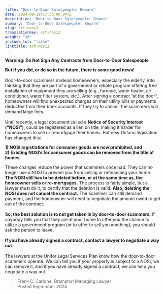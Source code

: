 ```yaml
---
title: "Door-to-Door Salespeople: Beware"
date: 2024-09-19T17:36:00.947Z
description: "Door-to-Door Salespeople: Beware"
summary: "Door-to-Door Salespeople: Beware"
slug: art-nosi2
translationKey: art-nosi2
weight: "10"
include_toc: "false"
linktitle: art-nosi2
---
```

**Warning: Do Not Sign Any Contracts from Door-to-Door Salespeople**

**But if you did, or do so in the future, there is some good news!**\
\
Door-to-door scammers mislead homeowners, especially the elderly, into thinking that they are part of a government or rebate program offering free installation of equipment they are selling (e.g., furnace, water heater, air conditioner, water filter system, etc.). After signing a contract “at the door”, homeowners will find unexpected charges on their utility bills or payments deducted from their bank accounts. If they try to cancel, the scammers will demand large fees.\
\
Until recently, a legal document called a **Notice of Security Interest (“NOSI”)**, could be registered as a lien on title, making it harder for homeowners to sell or remortgage their homes. But new Ontario legislation has changed this:

   **1) NOSI registrations for consumer goods are now prohibited, and** \
   **2) Existing NOSI’s for consumer goods can be removed from the title of homes.**

These changes reduce the power that scammers once had. They can no longer use a NOSI to prevent you from selling or refinancing your home. **The NOSI still has to be deleted before, or at the same time as, the homeowner sells or re-mortgages.** The process is fairly simple, but a lawyer must do it, to certify that the deletion is valid. **Also, deleting the NOSI does not cancel the contract.** The scammer can still demand payment, and the homeowner will need to negotiate the amount owed to get out of the contract.\
\
**So, the best solution is to not get taken in by door-to-door scammers.** If anybody tells you that they are at your home to offer you the chance to utilize a government program (or to offer to sell you anything), you should ask the person to leave.\
\
**If you have already signed a contract, contact a lawyer to negotiate a way out.**\
\
The lawyers at the Unifor Legal Services Plan know how the door-to-door scammers operate. We can tell you if your property is subject to a NOSI, we can remove it, and if you have already signed a contract, we can help you negotiate a way out.

> ﻿Frank C. Carlone, Brampton Managing Lawyer\
> ﻿Posted September 2024